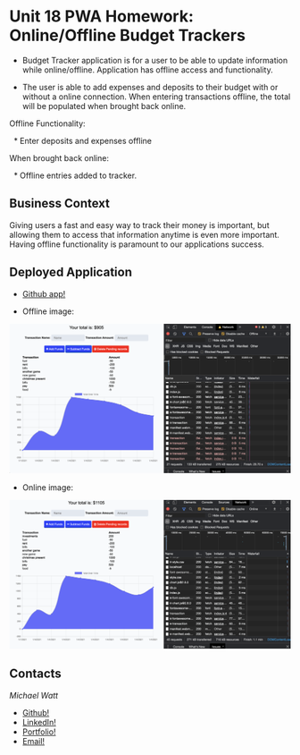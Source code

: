 # Unit 18 PWA Homework: Online/Offline Budget Trackers

* Budget Tracker application is for a user to be able to update information while online/offline. Application has offline access and functionality.

* The user is able to add expenses and deposits to their budget with or without a online connection. When entering transactions offline, the total will be populated when brought back online.

Offline Functionality:

  * Enter deposits and expenses offline

When brought back online:

  * Offline entries added to tracker.

## Business Context

Giving users a fast and easy way to track their money is important, but allowing them to access that information anytime is even more important. Having offline functionality is paramount to our applications success.

## Deployed Application

- [Github app!](https://mighty-woodland-61069.herokuapp.com/)

* Offline image:

![Offline](./public/assets/Screenshot1.png)

* Online image:

![Offline](./public/assets/Screenshot2.png)

## Contacts

_Michael Watt_

- [Github!](https://github.com/Michaelmw17)
- [LinkedIn!](https://www.linkedin.com/in/michael-watt-6a76961b3/)
- [Portfolio!](http://michaelmw17.github.io/)
- [Email!](michaelmw17@outlook.com)
